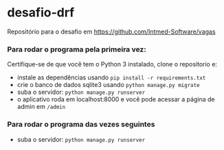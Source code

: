 # desafio-drf
Repositório para o desafio em https://github.com/Intmed-Software/vagas

### Para rodar o programa pela primeira vez:
Certifique-se de que você tem o Python 3 instalado, clone o repositorio e:  
- instale as dependências usando `pip install -r requirements.txt`
- crie o banco de dados sqlite3 usando `python manage.py migrate`
- suba o servidor: `python manage.py runserver`
- o aplicativo roda em localhost:8000 e você pode acessar a página de admin em `/admin`

### Para rodar o programa das vezes seguintes
- suba o servidor: `python manage.py runserver`

